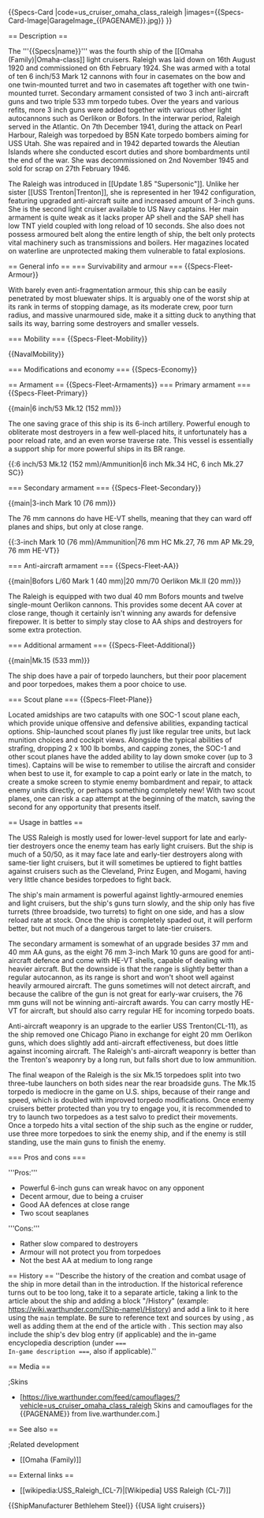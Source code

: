 {{Specs-Card
|code=us_cruiser_omaha_class_raleigh
|images={{Specs-Card-Image|GarageImage_{{PAGENAME}}.jpg}}
}}

== Description ==
<!-- ''In the first part of the description, cover the history of the ship's creation and military application. In the second part, tell the reader about using this ship in the game. Add a screenshot: if a beginner player has a hard time remembering vehicles by name, a picture will help them identify the ship in question.'' -->
The '''{{Specs|name}}''' was the fourth ship of the [[Omaha (Family)|Omaha-class]] light cruisers. Raleigh was laid down on 16th August 1920 and commissioned on 6th February 1924. She was armed with a total of ten 6 inch/53 Mark 12 cannons with four in casemates on the bow and one twin-mounted turret and two in casemates aft together with one twin-mounted turret. Secondary armament consisted of two 3 inch anti-aircraft guns and two triple 533 mm torpedo tubes. Over the years and various refits, more 3 inch guns were added together with various other light autocannons such as Oerlikon or Bofors. In the interwar period, Raleigh served in the Atlantic. On 7th December 1941, during the attack on Pearl Harbour, Raleigh was torpedoed by B5N Kate torpedo bombers aiming for USS Utah. She was repaired and in 1942 departed towards the Aleutian Islands where she conducted escort duties and shore bombardments until the end of the war. She was decommissioned on 2nd November 1945 and sold for scrap on 27th February 1946.

The Raleigh was introduced in [[Update 1.85 "Supersonic"]]. Unlike her sister [[USS Trenton|Trenton]], she is represented in her 1942 configuration, featuring upgraded anti-aircraft suite and increased amount of 3-inch guns. She is the second light cruiser available to US Navy captains. Her main armament is quite weak as it lacks proper AP shell and the SAP shell has low TNT yield coupled with long reload of 10 seconds. She also does not possess armoured belt along the entire length of ship, the belt only protects vital machinery such as transmissions and boilers. Her magazines located on waterline are unprotected making them vulnerable to fatal explosions.

== General info ==
=== Survivability and armour ===
{{Specs-Fleet-Armour}}
<!-- ''Talk about the vehicle's armour. Note the most well-defended and most vulnerable zones, e.g. the ammo magazine. Evaluate the composition of components and assemblies responsible for movement and manoeuvrability. Evaluate the survivability of the primary and secondary armaments separately. Don't forget to mention the size of the crew, which plays an important role in fleet mechanics. Save tips on preserving survivability for the "Usage in battles" section. If necessary, use a graphical template to show the most well-protected or most vulnerable points in the armour.'' -->
With barely even anti-fragmentation armour, this ship can be easily penetrated by most bluewater ships. It is arguably one of the worst ship at its rank in terms of stopping damage, as its moderate crew, poor turn radius, and massive unarmoured side, make it a sitting duck to anything that sails its way, barring some destroyers and smaller vessels.

=== Mobility ===
{{Specs-Fleet-Mobility}}
<!-- ''Write about the ship's mobility. Evaluate its power and manoeuvrability, rudder rerouting speed, stopping speed at full tilt, with its maximum forward and reverse speed.'' -->

{{NavalMobility}}

=== Modifications and economy ===
{{Specs-Economy}}

== Armament ==
{{Specs-Fleet-Armaments}}
=== Primary armament ===
{{Specs-Fleet-Primary}}
<!-- ''Provide information about the characteristics of the primary armament. Evaluate their efficacy in battle based on their reload speed, ballistics and the capacity of their shells. Add a link to the main article about the weapon: <code><nowiki>{{main|Weapon name (calibre)}}</nowiki></code>. Broadly describe the ammunition available for the primary armament, and provide recommendations on how to use it and which ammunition to choose.'' -->
{{main|6 inch/53 Mk.12 (152 mm)}}

The one saving grace of this ship is its 6-inch artillery. Powerful enough to obliterate most destroyers in a few well-placed hits, it unfortunately has a poor reload rate, and an even worse traverse rate. This vessel is essentially a support ship for more powerful ships in its BR range.

{{:6 inch/53 Mk.12 (152 mm)/Ammunition|6 inch Mk.34 HC, 6 inch Mk.27 SC}}

=== Secondary armament ===
{{Specs-Fleet-Secondary}}
<!-- ''Some ships are fitted with weapons of various calibres. Secondary armaments are defined as weapons chosen with the control <code>Select secondary weapon</code>. Evaluate the secondary armaments and give advice on how to use them. Describe the ammunition available for the secondary armament. Provide recommendations on how to use them and which ammunition to choose. Remember that any anti-air armament, even heavy calibre weapons, belong in the next section. If there is no secondary armament, remove this section.'' -->
{{main|3-inch Mark 10 (76 mm)}}

The 76 mm cannons do have HE-VT shells, meaning that they can ward off planes and ships, but only at close range.

{{:3-inch Mark 10 (76 mm)/Ammunition|76 mm HC Mk.27, 76 mm AP Mk.29, 76 mm HE-VT}}

=== Anti-aircraft armament ===
{{Specs-Fleet-AA}}
<!-- ''An important part of the ship's armament responsible for air defence. Anti-aircraft armament is defined by the weapon chosen with the control <code>Select anti-aircraft weapons</code>. Talk about the ship's anti-air cannons and machine guns, the number of guns and their positions, their effective range, and about their overall effectiveness – including against surface targets. If there are no anti-aircraft armaments, remove this section.'' -->
{{main|Bofors L/60 Mark 1 (40 mm)|20 mm/70 Oerlikon Mk.II (20 mm)}}

The Raleigh is equipped with two dual 40 mm Bofors mounts and twelve single-mount Oerlikon cannons. This provides some decent AA cover at close range, though it certainly isn't winning any awards for defensive firepower. It is better to simply stay close to AA ships and destroyers for some extra protection.

=== Additional armament ===
{{Specs-Fleet-Additional}}
<!-- ''Describe the available additional armaments of the ship: depth charges, mines, torpedoes. Talk about their positions, available ammunition and launch features such as dead zones of torpedoes. If there is no additional armament, remove this section.'' -->
{{main|Mk.15 (533 mm)}}

The ship does have a pair of torpedo launchers, but their poor placement and poor torpedoes, makes them a poor choice to use.

=== Scout plane ===
{{Specs-Fleet-Plane}}

Located amidships are two catapults with one SOC-1 scout plane each, which provide unique offensive and defensive abilities, expanding tactical options. Ship-launched scout planes fly just like regular tree units, but lack munition choices and cockpit views. Alongside the typical abilities of strafing, dropping 2 x 100 lb bombs, and capping zones, the SOC-1 and other scout planes have the added ability to lay down smoke cover (up to 3 times). Captains will be wise to remember to utilise the aircraft and consider when best to use it, for example to cap a point early or late in the match, to create a smoke screen to stymie enemy bombardment and repair, to attack enemy units directly, or perhaps something completely new! With two scout planes, one can risk a cap attempt at the beginning of the match, saving the second for any opportunity that presents itself.

== Usage in battles ==
<!-- ''Describe the technique of using this ship, the characteristics of her use in a team and tips on strategy. Abstain from writing an entire guide – don't try to provide a single point of view, but give the reader food for thought. Talk about the most dangerous opponents for this vehicle and provide recommendations on fighting them. If necessary, note the specifics of playing with this vehicle in various modes (AB, RB, SB).'' -->
The USS Raleigh is mostly used for lower-level support for late and early-tier destroyers once the enemy team has early light cruisers. But the ship is much of a 50/50, as it may face late and early-tier destroyers along with same-tier light cruisers, but it will sometimes be uptiered to fight battles against cruisers such as the Cleveland, Prinz Eugen, and Mogami, having very little chance besides torpedoes to fight back.

The ship's main armament is powerful against lightly-armoured enemies and light cruisers, but the ship's guns turn slowly, and the ship only has five turrets (three broadside, two turrets) to fight on one side, and has a slow reload rate at stock. Once the ship is completely spaded out, it will perform better, but not much of a dangerous target to late-tier cruisers.

The secondary armament is somewhat of an upgrade besides 37 mm and 40 mm AA guns, as the eight 76 mm 3-inch Mark 10 guns are good for anti-aircraft defence and come with HE-VT shells, capable of dealing with heavier aircraft. But the downside is that the range is slightly better than a regular autocannon, as its range is short and won't shoot well against heavily armoured aircraft. The guns sometimes will not detect aircraft, and because the calibre of the gun is not great for early-war cruisers, the 76 mm guns will not be winning anti-aircraft awards. You can carry mostly HE-VT for aircraft, but should also carry regular HE for incoming torpedo boats.

Anti-aircraft weaponry is an upgrade to the earlier USS Trenton(CL-11), as the ship removed one Chicago Piano in exchange for eight 20 mm Oerlikon guns, which does slightly add anti-aircraft effectiveness, but does little against incoming aircraft. The Raleigh's anti-aircraft weaponry is better than the Trenton's weaponry by a long run, but falls short due to low ammunition.

The final weapon of the Raleigh is the six Mk.15 torpedoes split into two three-tube launchers on both sides near the rear broadside guns. The Mk.15 torpedo is mediocre in the game on U.S. ships, because of their range and speed, which is doubled with improved torpedo modifications. Once enemy cruisers better protected than you try to engage you, it is recommended to try to launch two torpedoes as a test salvo to predict their movements. Once a torpedo hits a vital section of the ship such as the engine or rudder, use three more torpedoes to sink the enemy ship, and if the enemy is still standing, use the main guns to finish the enemy.

=== Pros and cons ===
<!-- ''Summarise and briefly evaluate the vehicle in terms of its characteristics and combat effectiveness. Mark its pros and cons in the bulleted list. Try not to use more than 6 points for each of the characteristics. Avoid using categorical definitions such as "bad", "good" and the like - use substitutions with softer forms such as "inadequate" and "effective".'' -->

'''Pros:'''

* Powerful 6-inch guns can wreak havoc on any opponent
* Decent armour, due to being a cruiser
* Good AA defences at close range
* Two scout seaplanes

'''Cons:'''

* Rather slow compared to destroyers
* Armour will not protect you from torpedoes
* Not the best AA at medium to long range

== History ==
''Describe the history of the creation and combat usage of the ship in more detail than in the introduction. If the historical reference turns out to be too long, take it to a separate article, taking a link to the article about the ship and adding a block "/History" (example: <nowiki>https://wiki.warthunder.com/(Ship-name)/History</nowiki>) and add a link to it here using the <code>main</code> template. Be sure to reference text and sources by using <code><nowiki><ref></ref></nowiki></code>, as well as adding them at the end of the article with <code><nowiki><references /></nowiki></code>. This section may also include the ship's dev blog entry (if applicable) and the in-game encyclopedia description (under <code><nowiki>=== In-game description ===</nowiki></code>, also if applicable).''

== Media ==
<!-- ''Excellent additions to the article would be video guides, screenshots from the game, and photos.'' -->

;Skins

* [https://live.warthunder.com/feed/camouflages/?vehicle=us_cruiser_omaha_class_raleigh Skins and camouflages for the {{PAGENAME}} from live.warthunder.com.]

== See also ==
<!-- ''Links to articles on the War Thunder Wiki that you think will be useful for the reader, for example:''
* ''reference to the series of the ship;''
* ''links to approximate analogues of other nations and research trees.'' -->

;Related development
* [[Omaha (Family)]]

== External links ==
<!-- ''Paste links to sources and external resources, such as:''
* ''topic on the official game forum;''
* ''other literature.'' -->

* [[wikipedia:USS_Raleigh_(CL-7)|[Wikipedia] USS Raleigh (CL-7)]]

{{ShipManufacturer Bethlehem Steel}}
{{USA light cruisers}}
